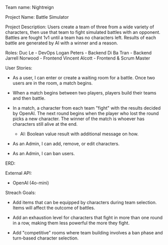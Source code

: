 Team name: Nightreign

Project Name: Battle Simulator

Project Description: Users create a team of three from a wide variety of characters, then use that team to fight simulated battles with an opponent.
                     Battles are fought 1v1 until a team has no characters left. Results of each battle are generated by AI with a winner and a reason.

Roles:
 Duc Le - DevOps
 Logan Peters - Backend
 Di Ba Tran - Backend
 Jarrell Norwood - Frontend
 Vincent Alcott - Frontend & Scrum Master


User Stories:

 - As a user, I can enter or create a waiting room for a battle. Once two users are in the room, a match begins.

 - When a match begins between two players, players build their teams and then battle.

 - In a match, a character from each team "fight" with the results decided by OpenAI.
    The next round begins when the player who lost the round picks a new character.
    The winner of the match is whoever has characters still alive at the end.
   + AI: Boolean value result with additional message on how.

 - As an Admin, I can add, remove, or edit characters.

 - As an Admin, I can ban users.

ERD:

External API:
- OpenAI (4o-mini)


Streach Goals:

 - Add items that can be equipped by characters during team selection. Items will affect the outcome of battles.

 - Add an exhaustion level for characters that fight in more than one round in a row, making them less powerful the more they fight.

 - Add "competitive" rooms where team building involves a ban phase and turn-based character selection.

